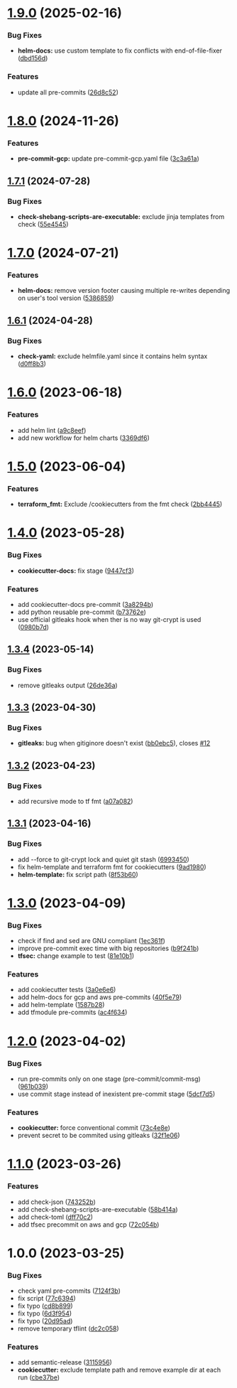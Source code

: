 # [1.9.0](https://git.sk5.io/skale-5/pre-commits/compare/v1.8.0...v1.9.0) (2025-02-16)


### Bug Fixes

* **helm-docs:** use custom template to fix conflicts with end-of-file-fixer ([dbd156d](https://git.sk5.io/skale-5/pre-commits/commit/dbd156de1f283efcce93d823da93f591991dc17e))


### Features

* update all pre-commits ([26d8c52](https://git.sk5.io/skale-5/pre-commits/commit/26d8c52358dc98855ae492d0ea59b2ccd7aa5565))

# [1.8.0](https://git.sk5.io/skale-5/pre-commits/compare/v1.7.1...v1.8.0) (2024-11-26)


### Features

* **pre-commit-gcp:** update pre-commit-gcp.yaml file ([3c3a61a](https://git.sk5.io/skale-5/pre-commits/commit/3c3a61a879b1b0443f51b6dacf7cd863affbdaa0))

## [1.7.1](https://git.sk5.io/skale-5/pre-commits/compare/v1.7.0...v1.7.1) (2024-07-28)


### Bug Fixes

* **check-shebang-scripts-are-executable:** exclude jinja templates from check ([55e4545](https://git.sk5.io/skale-5/pre-commits/commit/55e4545ccfb6362209d074245663a7f46ab13708))

# [1.7.0](https://git.sk5.io/skale-5/pre-commits/compare/v1.6.1...v1.7.0) (2024-07-21)


### Features

* **helm-docs:** remove version footer causing multiple re-writes depending on user's tool version ([5386859](https://git.sk5.io/skale-5/pre-commits/commit/53868596ba3ae43afb7b6a828647531922bb6089))

## [1.6.1](https://git.sk5.io/skale-5/pre-commits/compare/v1.6.0...v1.6.1) (2024-04-28)


### Bug Fixes

* **check-yaml:** exclude helmfile.yaml since it contains helm syntax ([d0ff8b3](https://git.sk5.io/skale-5/pre-commits/commit/d0ff8b39b344629fb2986a92723099c48f306e0e))

# [1.6.0](https://git.sk5.io/skale-5/pre-commits/compare/v1.5.0...v1.6.0) (2023-06-18)


### Features

* add helm lint ([a9c8eef](https://git.sk5.io/skale-5/pre-commits/commit/a9c8eef93d9ef5af233efad922773fedbc2b9831))
* add new workflow for helm charts ([3369df6](https://git.sk5.io/skale-5/pre-commits/commit/3369df602be5eecc51639d0e3efa93b048b5237d))

# [1.5.0](https://git.sk5.io/skale-5/pre-commits/compare/v1.4.0...v1.5.0) (2023-06-04)


### Features

* **terraform_fmt:** Exclude /cookiecutters from the fmt check ([2bb4445](https://git.sk5.io/skale-5/pre-commits/commit/2bb4445c937bc1963046fe3cd55fd07aa6ac4030))

# [1.4.0](https://git.sk5.io/skale-5/pre-commits/compare/v1.3.4...v1.4.0) (2023-05-28)


### Bug Fixes

* **cookiecutter-docs:** fix stage ([9447cf3](https://git.sk5.io/skale-5/pre-commits/commit/9447cf3f9e66ad5b6415daa03fcf73e3c82e08e1))


### Features

* add cookiecutter-docs pre-commit ([3a8294b](https://git.sk5.io/skale-5/pre-commits/commit/3a8294bbd7ccd8e864ff50c053f70ce16b9dfbcb))
* add python reusable pre-commit ([b73762e](https://git.sk5.io/skale-5/pre-commits/commit/b73762e8b59dd5e0a406843abff6209c9e2558d6))
* use official gitleaks hook when ther is no way git-crypt is used ([0980b7d](https://git.sk5.io/skale-5/pre-commits/commit/0980b7d87d9363a25d7c2c132e32eecf1ab6d2fe))

## [1.3.4](https://git.sk5.io/skale-5/pre-commits/compare/v1.3.3...v1.3.4) (2023-05-14)


### Bug Fixes

* remove gitleaks output ([26de36a](https://git.sk5.io/skale-5/pre-commits/commit/26de36a552bd692d042badd57e62b2cfa67a3a37))

## [1.3.3](https://git.sk5.io/skale-5/pre-commits/compare/v1.3.2...v1.3.3) (2023-04-30)


### Bug Fixes

* **gitleaks:** bug when gitiginore doesn't exist ([bb0ebc5](https://git.sk5.io/skale-5/pre-commits/commit/bb0ebc57584cbb997ae79d60921b56e16a8f917c)), closes [#12](https://git.sk5.io/skale-5/pre-commits/issues/12)

## [1.3.2](https://git.sk5.io/skale-5/pre-commits/compare/v1.3.1...v1.3.2) (2023-04-23)


### Bug Fixes

* add recursive mode to tf fmt ([a07a082](https://git.sk5.io/skale-5/pre-commits/commit/a07a082ea9e1d1a01092bcafefb6896076f7c34d))

## [1.3.1](https://git.sk5.io/skale-5/pre-commits/compare/v1.3.0...v1.3.1) (2023-04-16)


### Bug Fixes

* add --force to git-crypt lock and quiet git stash ([6993450](https://git.sk5.io/skale-5/pre-commits/commit/6993450789c999ef6bcdc656fbe5ea63af939ec9))
* fix helm-template and terraform fmt for cookiecutters ([9ad1980](https://git.sk5.io/skale-5/pre-commits/commit/9ad1980adc57d9c1463880121b19f11983dc4400))
* **helm-template:** fix script path ([8f53b60](https://git.sk5.io/skale-5/pre-commits/commit/8f53b60d7fa0e9aa419afe923cfaf22b6ac843c5))

# [1.3.0](https://git.sk5.io/skale-5/pre-commits/compare/v1.2.0...v1.3.0) (2023-04-09)


### Bug Fixes

* check if find and sed are GNU compliant ([1ec361f](https://git.sk5.io/skale-5/pre-commits/commit/1ec361f357a72acc04d7651f448494481800d71d))
* improve pre-commit exec time with big repositories ([b9f241b](https://git.sk5.io/skale-5/pre-commits/commit/b9f241b66a1fa6e80e94c11405093c55e35c5d8d))
* **tfsec:** change example to test ([81e10b1](https://git.sk5.io/skale-5/pre-commits/commit/81e10b1fbc1592ef91353b8943823567ad7df00c))


### Features

* add cookiecutter tests ([3a0e6e6](https://git.sk5.io/skale-5/pre-commits/commit/3a0e6e647f1dea3ea197a7854a75ddf041770462))
* add helm-docs for gcp and aws pre-commits ([40f5e79](https://git.sk5.io/skale-5/pre-commits/commit/40f5e7954e6631873fc7bd8f617f06e44edb493f))
* add helm-template ([1587b28](https://git.sk5.io/skale-5/pre-commits/commit/1587b28176de710b3c264230d2715ccba75b70af))
* add tfmodule pre-commits ([ac4f634](https://git.sk5.io/skale-5/pre-commits/commit/ac4f634566e45a08402efe3a152a75cbc37717b2))

# [1.2.0](https://git.sk5.io/skale-5/pre-commits/compare/v1.1.0...v1.2.0) (2023-04-02)


### Bug Fixes

* run pre-commits only on one stage (pre-commit/commit-msg) ([961b039](https://git.sk5.io/skale-5/pre-commits/commit/961b0392131676bed32fe34f1b860ce3c645cf16))
* use commit stage instead of inexistent pre-commit stage ([5dcf7d5](https://git.sk5.io/skale-5/pre-commits/commit/5dcf7d597f8271f791fc968aa8af4b4899bf9e5f))


### Features

* **cookiecutter:** force conventional commit ([73c4e8e](https://git.sk5.io/skale-5/pre-commits/commit/73c4e8e2b4fb67c2f0addab01c0cda564980bcbe))
* prevent secret to be commited using gitleaks ([32f1e06](https://git.sk5.io/skale-5/pre-commits/commit/32f1e06626f83da58308ee6f46fb6a84b9357f31))

# [1.1.0](https://git.sk5.io/skale-5/pre-commits/compare/v1.0.0...v1.1.0) (2023-03-26)


### Features

* add check-json ([743252b](https://git.sk5.io/skale-5/pre-commits/commit/743252bc1ba344cb0121b70dad428c16071d8ea0))
* add check-shebang-scripts-are-executable ([58b414a](https://git.sk5.io/skale-5/pre-commits/commit/58b414ad43f12aa3bc04e7ca30e52be10c6630d8))
* add check-toml ([dff70c2](https://git.sk5.io/skale-5/pre-commits/commit/dff70c2a79c2dca38ba6693c4786e5b1b527f545))
* add tfsec precommit on aws and gcp ([72c054b](https://git.sk5.io/skale-5/pre-commits/commit/72c054b848e684e24201b2399dd2c32155a0d2b7))

# 1.0.0 (2023-03-25)


### Bug Fixes

* check yaml pre-commits ([7124f3b](https://git.sk5.io/skale-5/pre-commits/commit/7124f3bfaf0e03c886beadfcd010c79420ede1c5))
* fix script ([77c6394](https://git.sk5.io/skale-5/pre-commits/commit/77c63940e315b79e8e4f571d67bf3a6da0d8e94f))
* fix typo ([cd8b899](https://git.sk5.io/skale-5/pre-commits/commit/cd8b899f15e78774ff89b4612c7ab766be023f75))
* fix typo ([6d3f954](https://git.sk5.io/skale-5/pre-commits/commit/6d3f954822aac400282b272c6e3c764c9a9b566c))
* fix typo ([20d95ad](https://git.sk5.io/skale-5/pre-commits/commit/20d95ad655efba8033e42a0020f9038e8e0ead0e))
* remove temporary tflint ([dc2c058](https://git.sk5.io/skale-5/pre-commits/commit/dc2c058fef154caa4f0cf51a14bbc7a898c06b91))


### Features

* add semantic-release ([3115956](https://git.sk5.io/skale-5/pre-commits/commit/31159560fdc7b0a44ac8049ada553c4b599c3728))
* **cookiecutter:** exclude template path and remove example dir at each run ([cbe37be](https://git.sk5.io/skale-5/pre-commits/commit/cbe37bebb1fd3c6e925847ca847228da92bece34))
